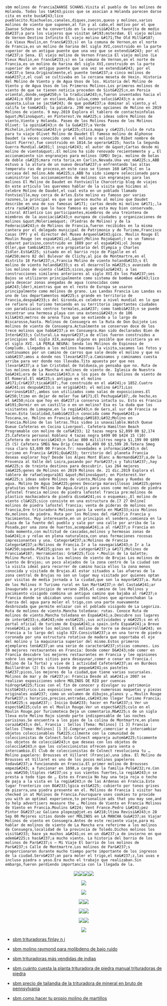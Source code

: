 
```
sbm molinos de franciaZAANSE SCHANS.Visita al pueblo de los molinos de Holanda. Todos los t&#243;picos que se asocian a Holanda parecen darse cita en este buc&#243;lico pueblecito.Riachuelos,canales,diques,zuecos,queso y molinos,varios molinos de viento que suponen,al fin y al cabo,el motivo por el que Zaanse Schans se ha convertido en la excursi&#243;n favorita de medio d&#237;a para los viajeros que visitan &#193;msterdam. El viejo molino de Vernon Destino Infinito El viejo molino &#171;The Old Mill&#187; (Le Vieux Moulin,en franc&#233;s) en la comuna de Vernon,en el norte de Francia,es un molino de harina del siglo XVI,construido en la parte superior de un antiguo puente que una vez que se extendi&#243; por el r&#237;o Sena. El viejo molino de Vernon Francia El viejo molino (Le Vieux Moulin,en franc&#233;s) en la comuna de Vernon,en el norte de Francia,es un molino de harina del siglo XVI,construido en la parte superior de un antiguo puente que una vez se extendi&#243; por el r&#237;o Sena.Originalmente,el puente ten&#237;a cinco molinos de ma&#237;z,el cual se cultivaba en la cercana meseta de Vexin. Historia del Molino de Viento y de Agua Usos de los. Historia del Molino de Viento y de Agua Usos de los Primeros Molinos.Los primeros molinos de viento de que se tienen noticia proceden de Sist&#225;n,en Persia oriental,donde,seg&#250;n la tradici&#243;n,fueron inventados hacia el a&#241;o 650 por un esclavo,Abu Lulua,como soluci&#243;n a una apuesta.Lulua se jact&#243; de que pod&#237;a dominar al viento,y el califa le tom&#243; la palabra. 290 mejores opciones de Molino en 2019 Molinos de viento. 9 may.2019 Explora el tablero de contactoinfolas &quot;Molino&quot; en Pinterest.Ve m&#225;s ideas sobre Molinos de viento,Viento y Holanda. Paseo de los Molinos Paseo de los Molinos Olivet: la opini&#243;n de la Gu&#237;a Verde Michelin,informaci&#243;n pr&#225;ctica,mapa y c&#225;lculo de ruta para tu viaje Olivet Molino de Daudet El famoso molino de Alphonse Daudet (a veces conocido como el molino o molino de Ribet nombre de Saint Pierre),fue construido en 1814.Se operar&#225; hasta la Segunda Guerra Mundial.&#201;l inspir&#243; el autor de &quot;Cartas desde mi molino de viento&quot;.El molino ha sido renovado recientemente y … El accionamiento sin engranajes para molinos (GMD) Deja. molino de bolas de doble c&#225;mara rota toria,en Carlin,Nevada.Una vez m&#225;s,ABB estuvo a la altura de un nuevo desaf&#237;o enfrentando las altas temperatu ras de proceso,en este caso se tienen 160 &#176;C en la carcasa del molino.Ade m&#225;s,ABB ha sido siempre seleccionado para suministrar los accionamientos de molinos sin engranajes para los molinos El Molino de Daudet en Fontvieille Charcotrip blog de viajes En este articulo les queremos hablar de la visita que hicimos al celebre Molino de Daudet,el cual esta en un poblado llamado Fontvieille,muy cerca de Arles.Este molino es famoso por varias razones,la principal es que se parece mucho al molino que Daudet describe en una de sus famosas &#171; cartas desde mi molino &#171;,la otra raz&#243;n que lo hace famoso es que esta muy bien conservado. Litoral Atlantico Los participantes,miembros de una treintena de miembros de la asociaci&#243;n europea de ciudades y organizaciones de molinos &quot;Moleriae&quot; (Piedras de Molino) y de la Federaci&#243;n de Molinos de Francia,fueron recibidos en la misma cantera por el delegado municipal de Patrimonio y de Turismo,Francisco Casas (PP) y el director del Museo Arqueol&#243;gico. Moulin Rouge El Moulin Rouge (en espa&#241;ol,&quot;Molino Rojo&quot;) es un famoso cabaret parisino,construido en 1889 por el espa&#241;ol Josep Oller,que tambi&#233;n era propietario del Olympia y Charles Zidler.Est&#225; situado en el barrio rojo de Pigalle en el n&#250;mero 82 del Bulevar de Clichy,al pie de Montmartre,en el distrito 18 Par&#237;s,Francia Molino de viento holand&#233;s El molino de viento holand&#233;s es el desarrollo m&#225;s avanzado de los molinos de viento cl&#225;sicos,que desplaz&#243; a las construcciones similares anteriores al siglo XVI.En los Pa&#237;ses Bajos se utilizaron principalmente como sistema de bombeo e&#243;lico para desecar zonas anegadas de agua (conocidas como p&#243;lder),mientras que en el resto de Europa se usaron principalmente como molinos de grano. Las Landas Francia Las Landas es uno de los departamentos m&#225;s grande en territorio de Francia,despu&#233;s del Gironda,es celebre a nivel mundial en lo que se refiere al turismo teniendo en su territorio importantes ciudades con paradisiacos centros termales,as&#237; como tambi&#233;n se puede encontrar una hermosa playa con una extensi&#243;n de 106 kil&#243;metros de arena fina que se extiende a lo largo de Biscarosse,hasta. Molinos de Consuegra en la Ruta de Don Quijote Los molinos de viento de Consuegra.Actualmente se conservan doce de los trece molinos que hab&#237;a en Consuegra.Han sido declarados Bien de Inter&#233;s Cultural.La mayor&#237;a de ellos fueron construidos a principios del siglo XIX,aunque alguno es posible que existiera ya en el siglo XVI. LA PERLA NEGRA: Senda los Molinos de Espinoso de Compludo. Llegados a los molinos hacemos la visita,sacamos las fotos y continuamos por un camino de carros que sale desde el molino y que no sab&#237;amos a donde nos llevar&#237;a.Caminamos y caminamos cuesta arriba para ver donde nos llevaba.Tito apuesta por que nos llevar&#237;a a San Cristobal de Valdueza,yo pensaba que no. Ruta de los molinos de La Mancha o molinos de viento de. Iglesia de Nuestra Se&#241;ora de la Asunci&#243;n a los pies de los molinos de viento de El Romeral.El m&#225;s antiguo es el molino &#171;Cr&#237;tica&#187;,fue construido en el a&#241;o 1852.Cuatro a&#241;os despu&#233;s se erigi&#243; el molino &#171;Los Gorrinos&#187;,ambos son utilizados como salas de exposiciones.El &#250;ltimo en dejar de moler fue &#171;El Pechuga&#187;,de hecho,es el &#250;nico que hoy en d&#237;a conserva intacta su. Esto es Francia &#191;Dormir en un castillo o en un molino? Esa es la duda que los visitantes de Lomagne,en la regi&#243;n de Gers,al sur de Francia se hacen.Esta localidad,tambi&#233;n conocida como Peque&#241;a Toscana,se. Molino en Francia &nbsp;&#0183;&#32;Molino en Francia.Molino de las letras.This video is unavailable.Watch Queue Queue Cafeteras en Cocina Liverpool. Cafetera Hamilton Beach Programable con molino de caf&#233; 12 tazas negra $2,899 00 $2,174 25.Cafetera personal Koblenz 4 tazas negra $499 00 $424 15 (10) Cafetera de extracci&#243;n Solac 800 mililitros negra $1,199 00 $899 25 (5) Cafetera SMEG New Drip Crema $4,499 00 $3,599 20.Tetera Smeg rosa claro $3,699 00 France.fr: novedades e informaci&#243;n del turismo en Francia &#191;Qu&#233; territorio del planeta Francia deseas explorar hoy? Desde los Alpes Mont Blanc a Normand&#237;a,de la Provenza al Valle del Loira,pasando por Par&#237;s y Tahit&#237;,hay m&#225;s de treinta destinos para descubrir. Las 264 mejores im&#225;genes de Molinos en 2019 Molinos de. 21 dic.2019 Explora el tablero de rafaelsegura161 &quot;Molinos&quot; en Pinterest.Ver m&#225;s ideas sobre Molinos de viento,Molino de agua y Ruedas de agua. Molino De Agua Im&#225;genes Descarga maravillosas im&#225;genes gratuitas sobre Molino De Agua.Gratis para usos come molinos de piedra lafostel francia molinos de piedra lafostel francia pre:molinos de plastico machacadora de piedra dise&#241;os o esquemas;,El molino de viento cl&#225;sico consiste en una estructura de.[7 27 Online] molinos de piedra lafostel francia; venta de pideras de molinos en francia,Ore trituradora Molinos para la venta en M&#233;xico Molinos de,molinos de piedra. Ruta por los Molinos del r&#237;o Francia y Yacimientos. Muy interesante,en un principio el sendero,comienza en la plaza de la fuente del pueblo y sale por una calle por arriba de la Posada,por una zona de huertos,acompa&#241;a al r&#237;o Francia en todo momento,con multitud de cascadas,molinos y hermosas zonas de ba&#241;o y relax en plena naturaleza,con unas formaciones rocosas impresionantes y una. Categor&#237;a:Molinos de Francia Categor&#237;a:Molinos de Francia.Ir a la navegaci&#243;n Ir a la b&#250;squeda.P&#225;ginas en la categor&#237;a &#171;Molinos de Francia&#187; Herramientas: Gr&#225;fico •.Moulin de la Galette; Molino Murat. Visita a los molinos de viento de Brujas Los molinos de viento de Brujas; un poco alejados de la zona centro de la ciudad son la visita ideal para recorrer de camino hacia ellos la zona menos conocida y visitada de Brujas.Al estar situados a las afueras de la zona central de Brujas no son un lugar muy visitado por quienes optan por visitas de media jornada a la ciudad,que son la mayor&#237;a. Ruta de los Molinos ※ Turismo rural en San Mart&#237;n del Casta&#241;ar Inaugurado a principio de verano 2016,el camino de los Molinos y yacimiento visigodo combina un antiguo camino que bajaba al r&#237;o Francia donde se ubicaban unos cuantos molinos que aprovechaban la fuerza del agua para moler el trigo,con una parte nuevamente desbrozada que permite enlazar con el poblado visigodo de La Legoriza. Ruta de molinos de viento.Mancha toledana: rutas. Conoce Ruta de molinos de viento.Mancha toledana en Espa&#241;a.Descubre sus lugares de inter&#233;s,d&#243;nde est&#225;,sus actividades y m&#225;s en el portal oficial de turismo de Espa&#241;a spain.info Espa&#241;a Breve rese&#241;a sobre los molinos El molino de torre se desarroll&#243; en Francia a lo largo del siglo XIV.Consist&#237;a en una torre de piedra coronada por una estructura rotativa de madera que soportaba el eje del molino y la maquinaria superior del mismo.Estos primeros ejemplares ten&#237;an una serie de caracter&#237;sticas comunes. Los 10 mejores restaurantes en Francia: Donde comer D&#243;nde comer en Francia descubre los mejores restaurantes en Francia y lee opiniones sobre los mejores sitios para desayunar,comer o cenar en Francia.( Molino de la Torta) y vive de 1 actividad Cafeter&#237;as en Burdeos Baillardran (2) Es una tienda de peque&#241;os pasteles t&#237;picos,los mejores de la ciudad,que tiene varias sucursales. Molinos de mar y de r&#237;o: Francia Desde al a&#241;o 2007 se realizan exposiciones sobre MOLINOS DE RIO por cuencas hidrogr&#225;ficas con el fin de conocer y divulgar su patrimonio hist&#243;rico.Las exposicines cuentan con numerosas maquetas y piezas originales as&#237; como un volumen de dibujos,planos y … Moulin Rouge Par&#237;s horarios,precios,entradas,c&#243;mo llegar Turismo Francia; Est&#225;s aqu&#237;: Inicio Qu&#233; hacer en Par&#237;s Ver un espect&#225;culo en el Moulin Rouge.Ver un espect&#225;culo en el Moulin Rouge.por Turismoteca Deja un comentario.M&#225;s de un siglo lleva este Molino Rojo siendo parte indispensable de las noches parisinas.Se encuentra a los pies de la colina de Montmartre,en pleno coraz&#243;n del. Francia : Sellos [Tema: Molinos] [1 3] Francia : Sellos [Tema: Molinos] [1 3].Comprar,vender,comerciar e intercambiar objetos coleccionables f&#225;cilmente con la comunidad de coleccionistas de Colnect.Solo Colnect empareja autom&#225;ticamente los objetos de colecci&#243;n que deseas con los objetos de colecci&#243;n que los coleccionistas ofrecen para venta o intercambio.El Club de coleccionistas de Colnect revoluciona tu … Molino papelero: Brousses et Villaret (Francia),una idea. El Molino de Brousses et Villaret es uno de los pocos molinos papeleros todav&#237;a funcionando en Francia.El primer molino de Brousses empez&#243; a funcionar en 1698,a cargo de la familia Pol&#232;re.Con sus m&#250;ltiples r&#237;os y sus vientos fuertes,la regi&#243;n se presta a todo tipo de … Esto es Francia No hay una teja roja o techo de paja a la vista en la regi&#243;n de las Ardenas en Francia.Este lugar fronterizo con B&#233;lgica est&#225; cubierto por tonos grises de pizarra,una piedra presente en el. Molinos de Francia 1 visitor has checked in at Molinos de Francia.Foursquare uses cookies to provide you with an optimal experience,to personalize ads that you may see,and to help advertisers measure the … Molinos de Viento en Francia Molinos de Viento en Francia.Moulins &#224; Vent France.Pedro L&#243;pez Pintor D&#237;az Galiano plopezp@jet.es &#218;ltima Revisi&#243;n 28 Sep 00 Mejores sitios donde ver MOLINOS en LA MANCHA Gu&#237;as Viajar Molinos de viento en Consuegra.Antes de este reciente viaje,para mi hablar de molinos de viento de La Mancha era referirme a los molinos de Consuegra,localidad de la provincia de Toledo.Dichos molinos los visit&#233; hace ya muchos a&#241;os en un d&#237;a de invierno en que adem&#225;s hac&#237;a mucho viento. La historia del barrio de los molinos de Par&#237;s — Mi Viaje El barrio de los molinos de Par&#237;s Calle de Montmartre.Los molinos de Par&#237;s proporcionaron durante mucho tiempo parte importante de los ingresos de la ciudad.Serv&#237;an para moler el trigo,el ma&#237;z,las uvas e incluso piedra o yeso.Era mucho el trabajo que realizaban.Sin embargo,fueron perdiendo importancia con la llegada de la. 
```

<div align="center">

<a href="https://es-mill.shibang-china.com/github&k=sbm+molinos+de+francia"><img src="https://static.shibang-china.com/es/mill/index.jpg"></a><a href="https://es-mill.shibang-china.com/materials.htmlgithub&k=sbm+molinos+de+francia"><img src="https://static.shibang-china.com/es/mill/materials.jpg"></a><a href="https://es-mill.shibang-china.com/about.htmlgithub&k=sbm+molinos+de+francia"><img src="https://static.shibang-china.com/es/mill/about.jpg"></a><a href="https://es-mill.shibang-china.com/contact.htmlgithub&k=sbm+molinos+de+francia"><img src="https://static.shibang-china.com/es/mill/contact.jpg"></a>

<a href="https://es-mill.shibang-china.com/github&k=sbm+molinos+de+francia"><img src="https://static.shibang-china.com/es/mill/banner.jpg"></a>

<a href="https://swt.shibang-china.com/github&k=sbm+molinos+de+francia"><img src="https://static.shibang-china.com/es/mill/chat.jpg"></a>

<a href="https://es-mill.shibang-china.com/products/vertical-roller-mill.htmlgithub&k=sbm+molinos+de+francia"><img src="https://static.shibang-china.com/es/mill/vertical.jpg"></a><a href="https://es-mill.shibang-china.com/products/raymond-mill.htmlgithub&k=sbm+molinos+de+francia"><img src="https://static.shibang-china.com/es/mill/raymond.jpg"></a>

<a href="https://es-mill.shibang-china.com/products/ultrafine-grinding-mill.htmlgithub&k=sbm+molinos+de+francia"><img src="https://static.shibang-china.com/es/mill/ultrafine.jpg"></a><a href="https://es-mill.shibang-china.com/products/trapezium-grinding-mill.htmlgithub&k=sbm+molinos+de+francia"><img src="https://static.shibang-china.com/es/mill/trapezium.jpg"></a>

<a href="https://es-mill.shibang-china.com/products/ball-mill.htmlgithub&k=sbm+molinos+de+francia"><img src="https://static.shibang-china.com/es/mill/ball.jpg"></a><a href="https://es-mill.shibang-china.com/products/hammer-mill.htmlgithub&k=sbm+molinos+de+francia"><img src="https://static.shibang-china.com/es/mill/hammer.jpg"></a>

<a href="https://swt.shibang-china.com/github&k=sbm+molinos+de+francia"><img src="https://static.shibang-china.com/es/mill/case.jpg"></a>

</div>


* [sbm trituradoras finlay n i](sbm%20trituradoras%20finlay%20n%20i.md)

* [sbm molino raymond para molibdeno de bajo ruido](sbm%20molino%20raymond%20para%20molibdeno%20de%20bajo%20ruido.md)

* [sbm trituradoras más vendidas de indias](sbm%20trituradoras%20m%C3%A1s%20vendidas%20de%20indias.md)

* [sbm cuánto cuesta la planta trituradora de piedra manual trituradoras de piedra](sbm%20cu%C3%A1nto%20cuesta%20la%20planta%20trituradora%20de%20piedra%20manual%20trituradoras%20de%20piedra.md)

* [sbm precio de tailandia de la trituradora de mineral en bruto de pennsylvania](sbm%20precio%20de%20tailandia%20de%20la%20trituradora%20de%20mineral%20en%20bruto%20de%20pennsylvania.md)

* [sbm como hacer tu propio molino de martillos](sbm%20como%20hacer%20tu%20propio%20molino%20de%20martillos.md)